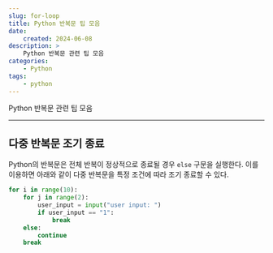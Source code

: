 ```yaml
---
slug: for-loop
title: Python 반복문 팁 모음
date:
    created: 2024-06-08
description: >
    Python 반복문 관련 팁 모음
categories:
    - Python
tags:
    - python
---
```


Python 반복문 관련 팁 모음  

<!-- more -->

---

## 다중 반복문 조기 종료

Python의 반복문은 전체 반복이 정상적으로 종료될 경우 `else` 구문을 실행한다. 이를 이용하면 아래와 같이 다중 반복문을 특정 조건에 따라 조기 종료할 수 있다.  

```python
for i in range(10):
    for j in range(2):
        user_input = input("user input: ")
        if user_input == "1":
            break
    else:
        continue
    break
```
